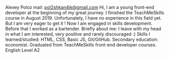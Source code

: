 Alexey Poloz
mail: pol2shkan4ik@gmail.com
Hi, I am a young front-end developer at the beginning of my great journey. I finished the TeachMeSkills course in August 2019. Unfortunately, I have no experience in this field yet. But I am very eager to get it !
Now I am engaged in skills development. Before that I worked as a bartender.
Briefly about me: I leave with my head in what I am interested, very positive and rarely discouraged :)
Skills I learned/studied: HTML, CSS, Basic JS, Git/GitHub.
Secondary education: economist. Graduated from TeachMeSkills front-end developer courses.
English Level A2
